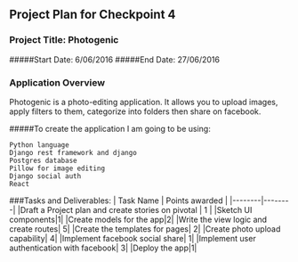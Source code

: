 ## Project Plan for Checkpoint 4

### Project Title: Photogenic
#####Start Date: 6/06/2016
#####End Date: 27/06/2016


### Application Overview
Photogenic is a photo-editing application. It allows you to upload images,  apply filters to them, categorize into folders then share on facebook.

#####To create the application I am going to be using:

    Python language
    Django rest framework and django
    Postgres database
    Pillow for image editing
    Django social auth
    React 



###Tasks and Deliverables:
| Task Name  | Points awarded |
|--------|--------|
|Draft a Project plan and create stories on pivotal  | 1 |
|Sketch UI components|1|
|Create models for the app|2|
|Write the view logic and create routes| 5|
|Create the templates for pages| 2|
|Create photo upload capability| 4|
|Implement facebook social share| 1|
|Implement user authentication with facebook| 3|
|Deploy the app|1|






